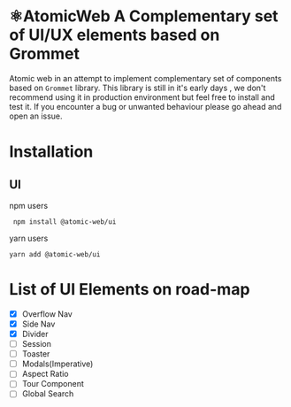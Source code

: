 # ⚛AtomicWeb A Complementary set of UI/UX elements based on Grommet
Atomic web in an attempt to implement complementary set of components based on `Grommet` library. This library is still in it's early days , we don't recommend using it in production environment but feel free to install and test it. If you encounter a bug or unwanted behaviour please go ahead and open an issue.  

# Installation 
## UI
npm users
```
 npm install @atomic-web/ui
```
yarn users

```
yarn add @atomic-web/ui
```

# List of UI Elements on road-map

- [x] Overflow Nav
- [x] Side Nav
- [x] Divider
- [ ] Session
- [ ] Toaster 
- [ ] Modals(Imperative)
- [ ] Aspect Ratio
- [ ] Tour Component
- [ ] Global Search
